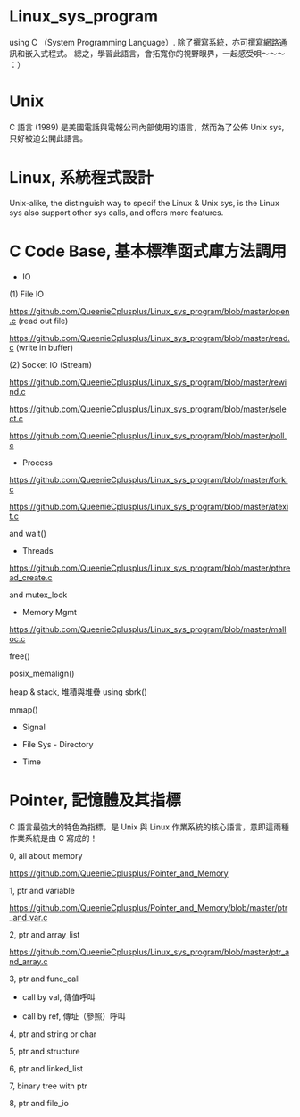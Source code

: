 # Linux_sys_program

using C （System Programming Language）. 除了撰寫系統，亦可撰寫網路通訊和嵌入式程式。
總之，學習此語言，會拓寬你的視野眼界，一起感受唄～～～ ：）

# Unix

C 語言 (1989) 是美國電話與電報公司內部使用的語言，然而為了公佈 Unix sys, 只好被迫公開此語言。

# Linux, 系統程式設計

Unix-alike, the distinguish way to specif the Linux & Unix sys, is the Linux sys also support other sys calls, and offers more features.

# C Code Base, 基本標準函式庫方法調用

* IO

(1) File IO

https://github.com/QueenieCplusplus/Linux_sys_program/blob/master/open.c (read out file)

https://github.com/QueenieCplusplus/Linux_sys_program/blob/master/read.c (write in buffer)

(2) Socket IO (Stream)

https://github.com/QueenieCplusplus/Linux_sys_program/blob/master/rewind.c

https://github.com/QueenieCplusplus/Linux_sys_program/blob/master/select.c

https://github.com/QueenieCplusplus/Linux_sys_program/blob/master/poll.c

* Process 

https://github.com/QueenieCplusplus/Linux_sys_program/blob/master/fork.c

https://github.com/QueenieCplusplus/Linux_sys_program/blob/master/atexit.c

and wait() 

* Threads

https://github.com/QueenieCplusplus/Linux_sys_program/blob/master/pthread_create.c

and mutex_lock

* Memory Mgmt

https://github.com/QueenieCplusplus/Linux_sys_program/blob/master/malloc.c

free()

posix_memalign()

heap & stack, 堆積與堆疊 using sbrk()

mmap()

* Signal

* File Sys - Directory

* Time

# Pointer, 記憶體及其指標

C 語言最強大的特色為指標，是 Unix 與 Linux 作業系統的核心語言，意即這兩種作業系統是由 C 寫成的！

0, all about memory

https://github.com/QueenieCplusplus/Pointer_and_Memory

1, ptr and variable

https://github.com/QueenieCplusplus/Pointer_and_Memory/blob/master/ptr_and_var.c

2, ptr and array_list

https://github.com/QueenieCplusplus/Linux_sys_program/blob/master/ptr_and_array.c

3, ptr and func_call

* call by val, 傳值呼叫

* call by ref, 傳址（參照）呼叫

4, ptr and string or char

5, ptr and structure

6, ptr and linked_list

7, binary tree with ptr

8, ptr and file_io
